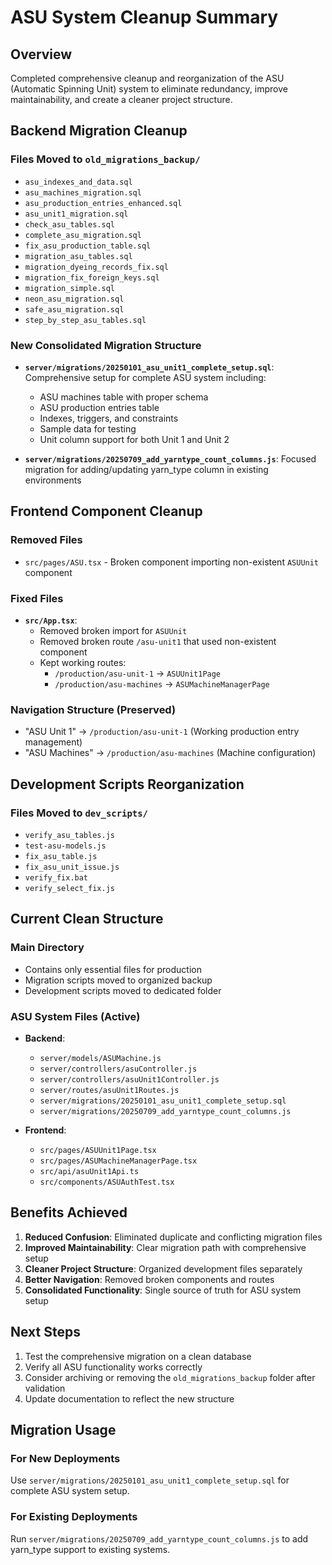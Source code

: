 # ASU System Cleanup Summary

## Overview
Completed comprehensive cleanup and reorganization of the ASU (Automatic Spinning Unit) system to eliminate redundancy, improve maintainability, and create a cleaner project structure.

## Backend Migration Cleanup

### Files Moved to `old_migrations_backup/`
- `asu_indexes_and_data.sql`
- `asu_machines_migration.sql` 
- `asu_production_entries_enhanced.sql`
- `asu_unit1_migration.sql`
- `check_asu_tables.sql`
- `complete_asu_migration.sql`
- `fix_asu_production_table.sql`
- `migration_asu_tables.sql`
- `migration_dyeing_records_fix.sql`
- `migration_fix_foreign_keys.sql`
- `migration_simple.sql`
- `neon_asu_migration.sql`
- `safe_asu_migration.sql`
- `step_by_step_asu_tables.sql`

### New Consolidated Migration Structure
- **`server/migrations/20250101_asu_unit1_complete_setup.sql`**: Comprehensive setup for complete ASU system including:
  - ASU machines table with proper schema
  - ASU production entries table
  - Indexes, triggers, and constraints
  - Sample data for testing
  - Unit column support for both Unit 1 and Unit 2

- **`server/migrations/20250709_add_yarntype_count_columns.js`**: Focused migration for adding/updating yarn_type column in existing environments

## Frontend Component Cleanup

### Removed Files
- `src/pages/ASU.tsx` - Broken component importing non-existent `ASUUnit` component

### Fixed Files
- **`src/App.tsx`**: 
  - Removed broken import for `ASUUnit`
  - Removed broken route `/asu-unit1` that used non-existent component
  - Kept working routes:
    - `/production/asu-unit-1` → `ASUUnit1Page`
    - `/production/asu-machines` → `ASUMachineManagerPage`

### Navigation Structure (Preserved)
- "ASU Unit 1" → `/production/asu-unit-1` (Working production entry management)
- "ASU Machines" → `/production/asu-machines` (Machine configuration)

## Development Scripts Reorganization

### Files Moved to `dev_scripts/`
- `verify_asu_tables.js`
- `test-asu-models.js`
- `fix_asu_table.js`
- `fix_asu_unit_issue.js`
- `verify_fix.bat`
- `verify_select_fix.js`

## Current Clean Structure

### Main Directory
- Contains only essential files for production
- Migration scripts moved to organized backup
- Development scripts moved to dedicated folder

### ASU System Files (Active)
- **Backend**: 
  - `server/models/ASUMachine.js`
  - `server/controllers/asuController.js`
  - `server/controllers/asuUnit1Controller.js`
  - `server/routes/asuUnit1Routes.js`
  - `server/migrations/20250101_asu_unit1_complete_setup.sql`
  - `server/migrations/20250709_add_yarntype_count_columns.js`

- **Frontend**:
  - `src/pages/ASUUnit1Page.tsx`
  - `src/pages/ASUMachineManagerPage.tsx`
  - `src/api/asuUnit1Api.ts`
  - `src/components/ASUAuthTest.tsx`

## Benefits Achieved

1. **Reduced Confusion**: Eliminated duplicate and conflicting migration files
2. **Improved Maintainability**: Clear migration path with comprehensive setup
3. **Cleaner Project Structure**: Organized development files separately
4. **Better Navigation**: Removed broken components and routes
5. **Consolidated Functionality**: Single source of truth for ASU system setup

## Next Steps

1. Test the comprehensive migration on a clean database
2. Verify all ASU functionality works correctly
3. Consider archiving or removing the `old_migrations_backup` folder after validation
4. Update documentation to reflect the new structure

## Migration Usage

### For New Deployments
Use `server/migrations/20250101_asu_unit1_complete_setup.sql` for complete ASU system setup.

### For Existing Deployments
Run `server/migrations/20250709_add_yarntype_count_columns.js` to add yarn_type support to existing systems.
